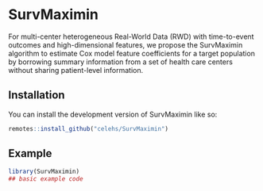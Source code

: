 
<!-- README.md is generated from README.Rmd. Please edit that file -->

# SurvMaximin

<!-- badges: start -->

<!-- badges: end -->

For multi-center heterogeneous Real-World Data (RWD) with time-to-event
outcomes and high-dimensional features, we propose the SurvMaximin
algorithm to estimate Cox model feature coefficients for a target
population by borrowing summary information from a set of health care
centers without sharing patient-level information.

## Installation

You can install the development version of SurvMaximin like so:

``` r
remotes::install_github("celehs/SurvMaximin")
```

## Example

``` r
library(SurvMaximin)
## basic example code
```
